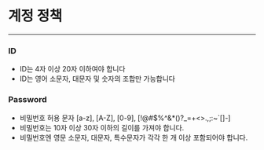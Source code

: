 
# 계정 정책

---
 
### ID

- ID는 4자 이상 20자 이하여야 합니다
- ID는 영어 소문자, 대문자 및 숫자의 조합만 가능합니다

### Password

 - 비밀번호 허용 문자 [a-z], [A-Z], [0-9], [!@#$%^&*()?_=+<>.,;:~`\[\]\-]
 - 비밀번호는 10자 이상 30자 이하의 길이를 가져야 합니다.
 - 비밀번호엔 영문 소문자, 대문자, 특수문자가 각각 한 개 이상 포함되어야 합니다.